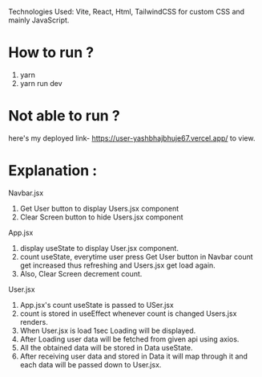 Technologies Used: Vite, React, Html, TailwindCSS for custom CSS and mainly JavaScript.

# How to run ?
 1. yarn
 2. yarn run dev

# Not able to run ?
 here's my deployed link- https://user-yashbhajbhuje67.vercel.app/ to view.
 
# Explanation :
Navbar.jsx
 1. Get User button to display Users.jsx component
 2. Clear Screen button to hide Users.jsx component

App.jsx
 1. display useState to display User.jsx component.
 2. count useState, everytime user press Get User button in Navbar count get increased thus refreshing and Users.jsx get load again.
 3. Also, Clear Screen decrement count.
 
User.jsx
 1. App.jsx's count useState is passed to USer.jsx
 2. count is stored in useEffect whenever count is changed Users.jsx renders.
 3. When User.jsx is load 1sec Loading will be displayed.
 4. After Loading user data will be fetched from given api using axios.
 5. All the obtained data will be stored in Data useState.
 5. After receiving user data and stored in Data it will map through it and each data will be passed down to User.jsx.
